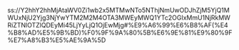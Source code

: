 ss://Y2hhY2hhMjAtaWV0Zi1wb2x5MTMwNTo5NThjNmUwODJhZjM5YjQ1MWUxNjU2Yjg3NjYwYTM2M2M4OTA3MWEyMWQ1YTc2OGIxMmU1NjRkMWRiZTNlOTZlQDEyMi45LjYyLjQ1OjEwMjg#%E9%A6%99%E6%B8%AF(%E4%B8%AD%E5%9B%BD)%F0%9F%9A%80%5B%E6%9E%81%E9%80%9F%E7%A8%B3%E5%AE%9A%5D
